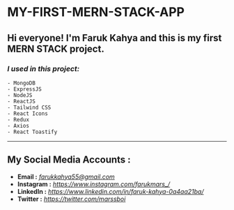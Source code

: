 # MY-FIRST-MERN-STACK-APP

## Hi everyone! I'm Faruk Kahya and this is my first MERN STACK project.

### _I used in this project:_
    - MongoDB
    - ExpressJS
    - NodeJS
    - ReactJS
    - Tailwind CSS
    - React Icons
    - Redux
    - Axios
    - React Toastify
____
## My Social Media Accounts :
* **Email :**  _<farukkahya55@gmail.com>_
* **Instagram :** _<https://www.instagram.com/farukmars_/>_
* **LinkedIn :** _<https://www.linkedin.com/in/faruk-kahya-0a4aa21ba/>_
* **Twitter :** _<https://twitter.com/marssboi>_


